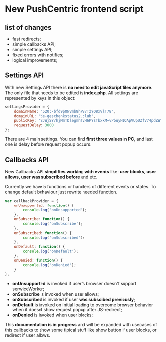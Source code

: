 # New PushCentric frontend script

## list of changes

- fast redirects;
- simple callbacks API;
- simple settings API;
- fixed errors with notifies;
- logical improvements;

## Settings API
With new Settings API there is **no need to edit javaScript files anymore**. The only file that needs to be edited is **index.php**.
All settings are represented by keys in this object:

```javascript
settingsProvider = {
    domainName: "520:-bfd9pONVmb8hP87TzYO8xVlT78",
    domainURL: "de-geschenkstatus2.club",
    publicKey: "BJWjSY/hjMmTDlegmhTvH6PYsTbxkM+vPbuyHIQApVUpUZfV74pdZWYJ1qWOrMP0u1p9PScxCypZg0R+qp2ScsU=",
    requestDelay: 3000
};
```

There are 4 main settings. You can find **first three values in PC**, and last one is delay before request popup occurs.

## Callbacks API

New Callbacks API **simplifies working with events** like: **user blocks, user allows, user was subscribed before** and etc.

Currently we have 5 functions or handlers of different events or states. To change default behaviour just rewrite needed function.

```javascript
var callbackProvider = {
    onUnsupported: function() {
        console.log('onUnsupported');
    },
    onSubscribe: function() {
        console.log('onSubscribe');
    },
    onSubscribed: function() {
        console.log('onSubscribed');
    },
    onDefault: function() {
        console.log('onDefault');
    },
    onDenied: function() {
        console.log('onDenied');
    }
};
```

- **onUnsupported** is invoked if user's browser doesn't support serwiceWorker;
- **onSubscribe** is invoked when user allows;
- **onSubscribed** is invoked if user **was subscibed previously**;
- **onDefault** is invoked on initial loading to overcome browser behavior when it doesnt show request popup after JS-redirect;
- **onDenied** is invoked when user blocks;

This **documentation is in progress** and will be expanded with usecases of this callbacks to show some tipical stuff like show button if user blocks, or redirect if user allows.
